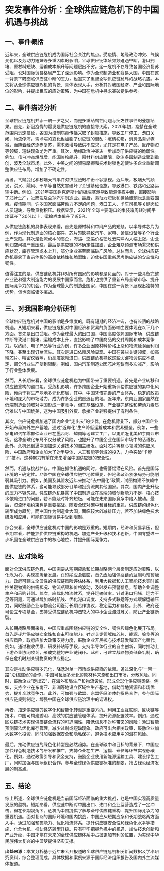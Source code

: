 # 突发事件分析：全球供应链危机下的中国机遇与挑战

## 一、事件概括

近年来，全球供应链危机成为国际社会关注的焦点。受疫情、地缘政治冲突、气候变化以及劳动力短缺等多重因素的影响，全球供应链体系频频遭遇中断，港口拥堵、原材料短缺、运输成本飙升等问题层出不穷。这一危机不仅导致各国经济复苏受阻，也对国际贸易格局产生了深远影响。作为全球制造业和贸易大国，中国在这一背景下既面临供应链中断的压力，也迎来了重塑全球供应链格局的战略机遇。本文将从全球供应链危机的背景、具体表现入手，分析其对我国经济、产业和国际地位的影响，并提出相应的应对策略，为中国在危机中寻求突破提供参考。

## 二、事件描述分析

全球供应链危机并非一朝一夕之灾，而是多重结构性问题与突发性事件的叠加结果。首先，新冠疫情的爆发是供应链危机的直接导火索。2020年初，疫情在全球范围内迅速蔓延，各国为控制病毒传播采取了封锁措施，导致工厂停工、港口关闭、物流停滞。需求端的变化也加剧了供应链的混乱：疫情初期，消费品需求骤减，而随着经济逐步复苏，需求激增导致供不应求，尤其是在电子产品、医疗物资等领域，短缺现象尤为严重。其次，地缘政治冲突进一步加剧了供应链的脆弱性。例如，俄乌冲突爆发后，能源价格飙升，原材料供应受限，欧洲多国制造业受到重创，波及全球市场。此外，中美之间的贸易摩擦和技术封锁也迫使许多企业重新调整供应链布局，增加了不确定性。

再者，气候变化和极端天气事件对供应链的冲击不容忽视。近年来，极端天气频发，洪水、飓风、干旱等自然灾害破坏了关键基础设施，导致港口、铁路和公路运输中断。例如，2021年美国得克萨斯州的极端寒潮导致能源供应中断，直接影响了芯片生产，进而波及全球汽车制造业。最后，劳动力短缺和运输瓶颈也是重要因素。疫情期间，许多国家面临劳动力不足的问题，港口工人、卡车司机等关键岗位人员短缺，导致货物积压。数据显示，2021年全球主要港口的集装箱周转时间平均延长了30%以上，运输成本飙升了近5倍。

从供应链危机的具体表现来看，首先是原材料和中间产品的短缺。以半导体芯片为例，作为现代制造业的核心部件，芯片短缺导致汽车、家电、通信设备等多个行业生产受阻。其次是物流成本的高企，海运、空运价格在过去两年内大幅上涨，企业利润空间被严重压缩。最后是供应链的不确定性加剧，企业难以预测市场需求和供应状况，库存管理成本上升，部分企业甚至面临破产风险。总体而言，全球供应链危机暴露了当前体系的高度依赖性和脆弱性，迫使各国重新思考供应链的安全性和韧性。

值得注意的是，供应链危机并非对所有国家的影响都是负面的。对于一些具备完整产业链和强大制造能力的发展中国家而言，危机也提供了重新布局全球市场、提升国际竞争力的机会。作为全球最大的制造业国家，中国在这一背景下展现出独特的优势，但也面临诸多挑战。

## 三、对我国影响分析研判

全球供应链危机对中国的影响是多维度的，既有短期的经济冲击，也有长期的战略机遇。从短期来看，供应链危机对中国经济和贸易的负面影响主要体现在以下几个方面。首先是出口受阻。作为全球最大的出口国，中国高度依赖国际市场，供应链中断导致港口拥堵、运输成本上升，直接影响了中国商品的交付周期和成本竞争力。以纺织、电子产品等行业为例，许多企业因原材料价格上涨和物流延误而利润下降，甚至出现订单流失。其次是进口依赖风险显现。中国在某些关键领域，如高端芯片、精密仪器等，仍高度依赖进口，供应链危机导致这些关键物资供应不稳定，部分行业生产受到限制。例如，国内汽车制造业因芯片短缺而多次减产，影响了行业整体发展。

然而，从长期来看，全球供应链危机也为中国带来了重要机遇。首先是产业转移和供应链重构的窗口期。受危机影响，许多跨国企业开始重新评估供应链的集中化风险，倾向于将生产基地多元化布局，其中，中国凭借完善的产业体系、稳定的政策环境和庞大的市场潜力，成为许多企业的首选目的地。近年来，东南亚国家虽然在低端制造业领域对中国形成一定竞争，但其基础设施、产业链完整性和劳动力素质仍难以与中国媲美，这为中国吸引外资、承接产业转移提供了有利条件。

其次，供应链危机加速了国内企业“走出去”的步伐。在危机背景下，部分中国企业开始布局海外生产基地，通过“近岸化”生产降低运输成本和贸易壁垒。例如，一些家电和汽车零部件企业已在墨西哥、越南等地建立工厂，以更贴近北美和东南亚市场。这种全球化布局不仅分散了风险，也提升了中国企业在国际市场中的话语权。此外，危机还倒逼中国加速关键技术的自主研发。面对芯片等核心领域的供应风险，中国政府和企业加大了对半导体、人工智能等领域的投入，力争突破“卡脖子”技术，这种努力有望在未来增强中国供应链的安全性。

然而，机遇与挑战并存。中国在抓住机遇的同时，也需警惕潜在风险。首先是国际环境的不确定性。尽管中国在全球供应链中地位重要，但地缘政治紧张局势可能削弱其吸引力。例如，美国及其盟友近年来推动“去中国化”政策，试图构建不依赖中国供应链的体系，这可能导致部分订单和投资流向其他国家。其次，国内产业升级的压力不容忽视。供应链危机暴露了中国制造业在高端领域创新能力不足、核心技术依赖进口的问题，若不能及时补齐短板，可能在未来国际竞争中陷入被动。最后，资源环境约束也是重要挑战。随着全球对碳中和目标的重视，供应链的绿色化转型成为趋势，而中国作为制造业大国，面临较大的减排压力，若不加快绿色技术研发和应用，可能在国际贸易中受到限制。

综合来看，全球供应链危机对中国的影响是双重的。短期内，经济和贸易承压，但长期来看，若能抓住供应链重构的机遇、加速产业升级和技术创新，中国有望进一步巩固在全球供应链中的核心地位，并提升国际竞争力。

## 四、应对策略

面对全球供应链危机，中国需要从短期应急和长期战略两个层面制定应对策略，以化危为机、实现高质量发展。在短期应急层面，首先应加强供应链的监测和预警能力。政府可建立全国性的供应链风险评估体系，利用大数据和人工智能技术实时监控关键物资的供需状况、物流瓶颈和价格波动，及时发布预警信息，帮助企业调整生产和采购计划。其次，应优化物流体系，提升运输效率。针对港口拥堵、运力不足等问题，可通过增加临时航线、优化港口调度、支持多式联运等方式缓解运输压力，同时鼓励企业与物流公司签订长期合作协议，稳定运力和价格。此外，政府还可设立专项基金，支持受供应链危机冲击较大的中小企业渡过难关，防止产业链断裂。

从长期战略层面来看，中国应重点围绕供应链的安全性、韧性和绿色化展开布局。首先是提升供应链安全性和自主可控能力。针对关键领域如芯片、能源、粮食等的供应风险，政府应加大政策支持力度，鼓励企业开展核心技术研发和国产化替代。例如，通过税收优惠、研发补贴等手段，支持半导体行业的自主创新，同时推动上下游企业协同攻关，形成完整的产业链闭环。此外，可建立战略物资储备机制，确保在危机时刻关键物资的供应稳定。

其次是推动供应链多元化，降低对单一市场或供应商的依赖。通过深化与“一带一路”沿线国家的合作，中国可拓展多元化的原材料来源和出口市场，分散风险。同时，鼓励企业“走出去”，在海外布局生产和物流设施，形成全球化供应链网络。例如，支持企业在东南亚、非洲等地设立区域性生产基地，借助当地资源和市场优势，提升全球竞争力。此外，可加强与欧盟、东盟等经济体的贸易合作，参与国际供应链规则制定，增强中国在全球供应链治理中的话语权。

再者，加速供应链的数字化和智能化转型是重要方向。利用工业互联网、区块链等技术，中国可构建透明、高效的供应链管理体系，提升资源配置效率。例如，通过区块链技术实现供应链全流程的可追溯性，降低信息不对称带来的风险；通过智能预测算法优化库存管理，减少过剩或短缺现象。政府可出台相关政策，鼓励企业加大数字化投资，同时加强数据安全和隐私保护，避免技术应用中的潜在风险。

最后，推动供应链的绿色化转型是必然趋势。在全球碳中和目标的背景下，中国应加快绿色制造技术的研发和推广，支持企业在生产、运输、仓储等环节实现低碳化。例如，通过政策引导和资金支持，鼓励企业使用新能源运输工具、建设绿色工厂，同时加强与国际组织合作，参与全球绿色供应链标准的制定，抢占绿色经济发展的制高点。

## 五、结论

综上所述，全球供应链危机是当前国际经济面临的重大挑战，也是中国实现高质量发展的契机。短期来看，供应链中断对中国出口、进口和企业运营造成了一定冲击，但在长期视角下，危机为中国提供了参与全球供应链重构、提升国际竞争力的重要机遇。面对复杂的国际环境和国内挑战，中国应从短期应急和长期战略两方面入手，通过加强预警能力、优化物流体系、提升供应链安全性和绿色化水平等措施，化危为机，推动经济转型升级。只有牢牢把握危机中的机遇，加快技术创新和产业升级，中国才能在未来的全球供应链体系中占据更加有利的位置，为实现中华民族伟大复兴的中国梦提供坚实支撑。

**出处来源**：本文分析基于近年来公开报道的全球供应链危机相关新闻数据及学术研究资料，综合整理而成，具体数据和案例来源于国际经济组织报告及国内外主流媒体报道。
